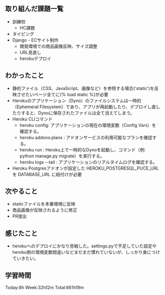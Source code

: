 ## 取り組んだ課題一覧
- 訓練校
    - HC課題
- タイピング
- Django - ECサイト制作
    - 開発環境での商品画像反映、サイズ調整
    - URL見直し
    - herokuデプロイ    
## わかったこと
- 静的ファイル（CSS、JavaScript、画像など）を参照する場合('static')を反映させたいページ全てに{% load static %}が必要
- Herokuのアプリケーション（Dyno）のファイルシステムは一時的（Ephemeral Filesystem）であり、アプリが再起動したり、デプロイし直したりすると、Dynoに保存されたファイルは全て消えてしまう。
- Heroku CLIコマンド
    - heroku config: アプリケーションの現在の環境変数（Config Vars）を確認する。
    - heroku addons:plans <service>: アドオンサービスの利用可能なプランを確認する。
    - heroku run <command>: Heroku上で一時的なDynoを起動し、コマンド（例: python manage.py migrate）を実行する。
    - heroku logs --tail : アプリケーションのリアルタイムログを確認する。
- Heroku Postgresアドオンが設定した HEROKU_POSTGRESQL_PUCE_URL を DATABASE_URL に紐付けが必要
## 次やること
- staticファイルを本番環境に反映
- 商品画像が反映されるように修正
- PR提出
## 感じたこと
- herokuへのデプロイにかなり苦戦した。settings.pyで不足していた設定やheroku側の環境変数間違いなどまだまだ慣れていないが、しっかり身につけていきたい。
## 学習時間
Today:8h Week:32h12m Total:661h19m